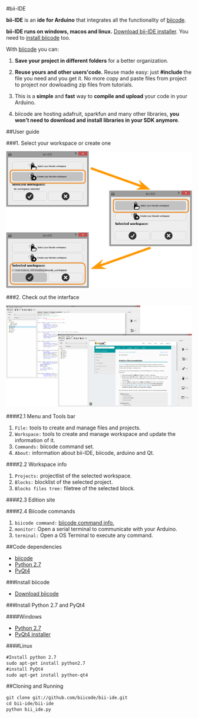 #bii-IDE

**bii-IDE** is an **ide for Arduino** that integrates all the functionality of [biicode](http://biicode.com/).

**bii-IDE runs on windows, macos and linux.** [Download bii-IDE installer](https://www.biicode.com/downloads). You need to [install biicode](http://docs.biicode.com/biicode/installation.html) too.

With [biicode](http://biicode.com/) you can:

1. **Save your project in different folders** for a better organization.

2. **Reuse yours and other users'code.** Reuse made easy: just **#include** the file you need and you get it. No more copy and paste files from project to project nor dowloading zip files from tutorials.

3. This is a **simple** and **fast** way to **compile and upload** your code in your Arduino.

4. biicode are hosting adafruit, sparkfun and many other libraries, **you won’t need to download and install libraries in your SDK anymore**.

##User guide

###1. Select your workspace or create one

![](https://github.com/biicode/bii-ide/raw/master/docs/images/select_workspace.png)

###2. Check out the interface

![](https://github.com/biicode/bii-ide/raw/master/docs/images/ide.png)

####2.1 Menu and Tools bar

1. `File:` tools to create and manage files and projects.
2. `Workspace:` tools to create and manage workspace and update the information of it.
3. `Commands:` biicode command set.
4. `About:` information about bii-IDE, biicode, arduino and Qt.

####2.2 Workspace info

1. `Projects:` projectlist of the selected workspace.
2. `Blocks:` blocklist of the selected project.
3. `Blocks files tree:` filetree of the selected block.

####2.3 Edition site

####2.4 Biicode commands

1. `biicode command:` [biicode command info.](http://docs.biicode.com/arduino/reference/commands.html)
2. `monitor:` Open a serial terminal to communicate with your Arduino.
3. `terminal:` Open a OS Terminal to execute any command.

##Code dependencies

-   [biicode](https://www.biicode.com/downloads)
-   [Python 2.7](http://www.python.org/)
-   [PyQt4](http://www.riverbankcomputing.com/software/pyqt/intro)

###Install biicode

-	[Download biicode](https://www.biicode.com/downloads)

###Install Python 2.7 and PyQt4

####Windows

-   [Python 2.7](https://www.python.org/download/)
-   [PyQt4 installer](http://www.riverbankcomputing.co.uk/software/pyqt/download)

####Linux

	#Install python 2.7
	sudo apt-get install python2.7
    #install PyQt4
    sudo apt-get install python-qt4

##Cloning and Running

    git clone git://github.com/biicode/bii-ide.git
    cd bii-ide/bii-ide
    python bii_ide.py
